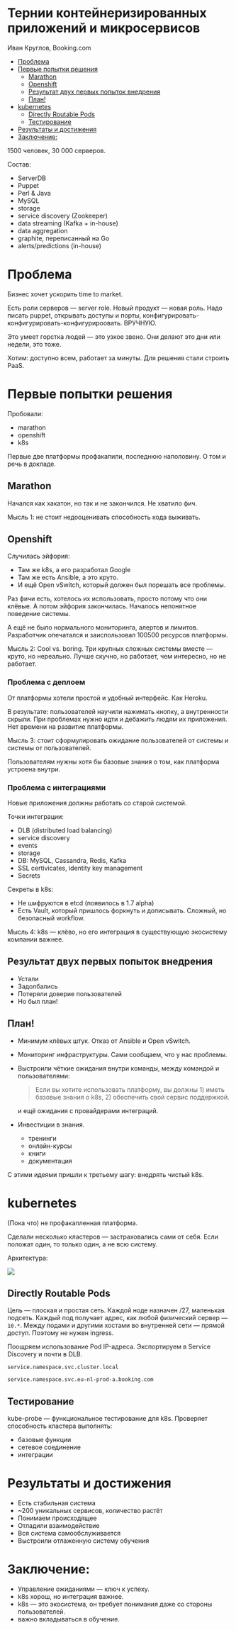 # Тернии контейнеризированных приложений и микросервисов

Иван Круглов, Booking.com

<!-- START doctoc generated TOC please keep comment here to allow auto update -->
<!-- DON'T EDIT THIS SECTION, INSTEAD RE-RUN doctoc TO UPDATE -->


- [Проблема](#%D0%BF%D1%80%D0%BE%D0%B1%D0%BB%D0%B5%D0%BC%D0%B0)
- [Первые попытки решения](#%D0%BF%D0%B5%D1%80%D0%B2%D1%8B%D0%B5-%D0%BF%D0%BE%D0%BF%D1%8B%D1%82%D0%BA%D0%B8-%D1%80%D0%B5%D1%88%D0%B5%D0%BD%D0%B8%D1%8F)
  - [Marathon](#marathon)
  - [Openshift](#openshift)
  - [Результат двух первых попыток внедрения](#%D1%80%D0%B5%D0%B7%D1%83%D0%BB%D1%8C%D1%82%D0%B0%D1%82-%D0%B4%D0%B2%D1%83%D1%85-%D0%BF%D0%B5%D1%80%D0%B2%D1%8B%D1%85-%D0%BF%D0%BE%D0%BF%D1%8B%D1%82%D0%BE%D0%BA-%D0%B2%D0%BD%D0%B5%D0%B4%D1%80%D0%B5%D0%BD%D0%B8%D1%8F)
  - [План!](#%D0%BF%D0%BB%D0%B0%D0%BD)
- [kubernetes](#kubernetes)
  - [Directly Routable Pods](#directly-routable-pods)
  - [Тестирование](#%D1%82%D0%B5%D1%81%D1%82%D0%B8%D1%80%D0%BE%D0%B2%D0%B0%D0%BD%D0%B8%D0%B5)
- [Результаты и достижения](#%D1%80%D0%B5%D0%B7%D1%83%D0%BB%D1%8C%D1%82%D0%B0%D1%82%D1%8B-%D0%B8-%D0%B4%D0%BE%D1%81%D1%82%D0%B8%D0%B6%D0%B5%D0%BD%D0%B8%D1%8F)
- [Заключение:](#%D0%B7%D0%B0%D0%BA%D0%BB%D1%8E%D1%87%D0%B5%D0%BD%D0%B8%D0%B5)

<!-- END doctoc generated TOC please keep comment here to allow auto update -->

1500 человек, 30 000 серверов.

Состав:

* ServerDB
* Puppet
* Perl & Java
* MySQL
* storage
* service discovery (Zookeeper)
* data streaming (Kafka + in-house)
* data aggregation
* graphite, переписанный на Go
* alerts/predictions (in-house)

# Проблема

Бизнес хочет ускорить time to market.

Есть роли серверов — server role. Новый продукт — новая роль. Надо писать puppet, открывать доступы и порты, конфигурировать-конфигурировать-конфигурироовать. ВРУЧНУЮ.

Это умеет горстка людей — это узкое звено. Они делают это дни или недели, это тоже.

Хотим: доступно всем, работает за минуты. Для решения стали строить PaaS. 

# Первые попытки решения

Пробовали:

* marathon
* openshift
* k8s

Первые две платформы профакапили, последнюю наполовину. О том и речь в докладе.

## Marathon

Начался как хакатон, но так и не закончился. Не хватило фич.

Мысль 1: не стоит недооценивать способность кода выживать.

## Openshift

Случилась эйфория:

* Там же k8s, а его разработал Google
* Там же есть Ansible, а это круто.
* И ещё Open vSwitch, который должен был порешать все проблемы.

Раз фичи есть, хотелось их использовать, просто потому что они клёвые. А потом эйфория закончилась. Началось непонятное поведение системы.

А ещё не было нормального мониторинга, алертов и лимитов. Разработчик опечатался и заиспользовал 100500 ресурсов платформы.

Мысль 2: Cool vs. boring. Три крупных сложных системы вместе — круто, но нереально. Лучше скучно, но работает, чем интересно, но не работает.

### Проблема с деплоем

От платформы хотели простой и удобный интерфейс. Как Heroku. 

В результате: пользователей научили нажимать кнопку, а внутренности скрыли. При проблемах нужно идти и дебажить людям их приложения. Нет времени на развитие платформы.

Мысль 3: стоит сформулировать ожидание пользователей от системы и системы от пользователей.

Пользователям нужны хотя бы базовые знания о том, как платформа устроена внутри.

### Проблема с интеграциями

Новые приложения должны работать со старой системой.

Точки интеграции:

* DLB (distributed load balancing)
* service discovery
* events
* storage
* DB: MySQL, Cassandra, Redis, Kafka
* SSL certivicates, identity key management
* Secrets

Секреты в k8s:

* Не шифруются в etcd (появилось в 1.7 alpha)
* Есть Vault, который пришлось форкнуть и дописывать. Сложный, но безопасный workflow.

Мысль 4: k8s — клёво, но его интеграция в существующую экосистему компании важнее.

## Результат двух первых попыток внедрения

* Устали
* Задолбались
* Потеряли доверие пользователей
* Но был план!

## План!

* Минимум клёвых штук. Отказ от Ansible и Open vSwitch.
* Мониторинг инфраструктуры. Сами сообщаем, что у нас проблемы.
* Выстроили чёткие ожидания внутри команды, между командой и пользователями:

  > Если вы хотите использовать платформу, вы должны 1) иметь базовые знания о k8s, 2) обеспечить свой сервис поддержкой.
  
  и ещё ожидания с провайдерами интеграций.
* Инвестиции в знания.

    * тренинги
    * онлайн-курсы
    * книги
    * документация

С этими идеями пришли к третьему шагу: внедрять чистый k8s.

# kubernetes

(Пока что) не профакапленная платформа.

Сделали несколько кластеров — застраховались сами от себя. Если положат один, то только один, а не всю систему.

Архитектура:

![](booking-k8s-arch.png)

## Directly Routable Pods

Цель — плоская и простая сеть. Каждой ноде назначен /27, маленькая подсеть. Каждый под получает адрес, как любой физический сервер — `10.*`. Между подами и другими хостами во внутренней сети — прямой доступ. Поэтому не нужен ingress.

Поощряем использование Pod IP-адреса. Экспортируем в Service Discovery и почти в DLB.

    service.namespace.svc.cluster.local
    
    service.namespace.svc.eu-nl-prod-a.booking.com

## Тестирование

kube-probe — функциональное тестирование для k8s. Проверяет способность кластера выполнять:

* базовые функции
* сетевое соединение
* интеграции

# Результаты и достижения

* Есть стабильная система
* ~200 уникальных сервисов, количество растёт
* Понимаем происходящее
* Отладили взаимодействие
* Вся система самообслуживается
* Выстроили отлаженную систему обучения

# Заключение:

* Управление ожиданиями — ключ к успеху.
* k8s хорош, но интеграция важнее.
* k8s — это экосистема, он требует понимания даже со стороны пользователей.
* важно вкладываться в обучение.
